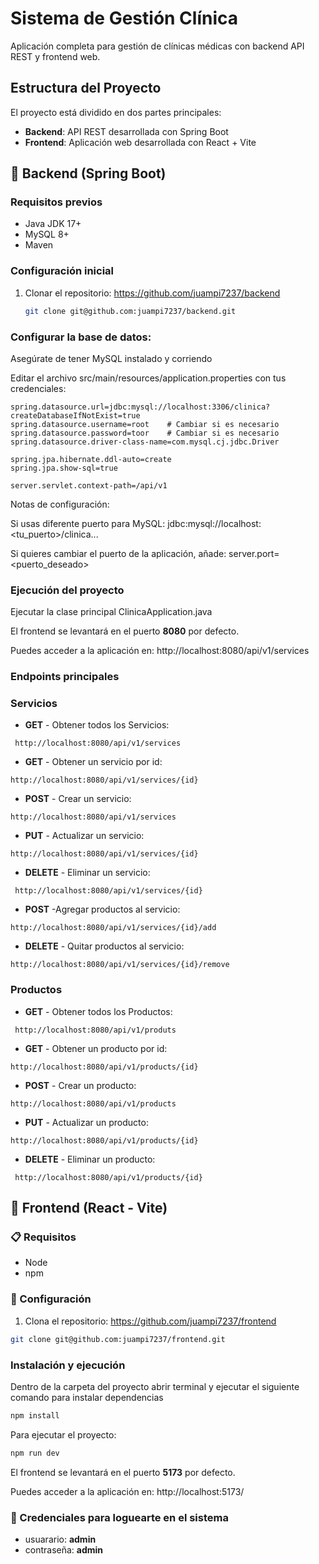 # Sistema de Gestión Clínica

Aplicación completa para gestión de clínicas médicas con backend API REST y frontend web.
## Estructura del Proyecto

El proyecto está dividido en dos partes principales:
- **Backend**: API REST desarrollada con Spring Boot
- **Frontend**: Aplicación web desarrollada con React + Vite

## 🚀 Backend (Spring Boot)

### Requisitos previos
- Java JDK 17+
- MySQL 8+
- Maven

### Configuración inicial

1. Clonar el repositorio: https://github.com/juampi7237/backend
   ```bash
   git clone git@github.com:juampi7237/backend.git

### Configurar la base de datos:

Asegúrate de tener MySQL instalado y corriendo

Editar el archivo src/main/resources/application.properties con tus credenciales:

```code
spring.datasource.url=jdbc:mysql://localhost:3306/clinica?createDatabaseIfNotExist=true
spring.datasource.username=root    # Cambiar si es necesario
spring.datasource.password=toor    # Cambiar si es necesario
spring.datasource.driver-class-name=com.mysql.cj.jdbc.Driver

spring.jpa.hibernate.ddl-auto=create
spring.jpa.show-sql=true

server.servlet.context-path=/api/v1
```

Notas de configuración:

Si usas diferente puerto para MySQL: jdbc:mysql://localhost:<tu_puerto>/clinica...

Si quieres cambiar el puerto de la aplicación, añade: server.port=<puerto_deseado>

### Ejecución del proyecto
Ejecutar la clase principal ClinicaApplication.java

El frontend se levantará en el puerto **8080** por defecto.

Puedes acceder a la aplicación en: http://localhost:8080/api/v1/services

### Endpoints principales
### Servicios
- **GET** - Obtener todos los Servicios: 
~~~
 http://localhost:8080/api/v1/services
~~~ 
- **GET** - Obtener un servicio por id: 
~~~
http://localhost:8080/api/v1/services/{id}
~~~ 
- **POST** - Crear un servicio: 
~~~
http://localhost:8080/api/v1/services
~~~ 
- **PUT** - Actualizar un servicio: 
~~~
http://localhost:8080/api/v1/services/{id}
~~~ 
- **DELETE** - Eliminar un servicio: 
~~~
 http://localhost:8080/api/v1/services/{id}
~~~ 
- **POST** -Agregar productos al servicio: 
~~~
http://localhost:8080/api/v1/services/{id}/add
~~~ 
- **DELETE** - Quitar productos al servicio:  
~~~
http://localhost:8080/api/v1/services/{id}/remove
~~~ 

### Productos
- **GET** - Obtener todos los Productos:
~~~
 http://localhost:8080/api/v1/produts
~~~ 
- **GET** - Obtener un producto por id:
~~~
http://localhost:8080/api/v1/products/{id}
~~~ 
- **POST** - Crear un producto:
~~~
http://localhost:8080/api/v1/products
~~~ 
- **PUT** - Actualizar un producto:
~~~
http://localhost:8080/api/v1/products/{id}
~~~ 
- **DELETE** - Eliminar un producto:
~~~
 http://localhost:8080/api/v1/products/{id}
~~~ 

## 🚀 Frontend (React - Vite)

### 📋 Requisitos
- Node
- npm

### 🔧 Configuración

1. Clona el repositorio: https://github.com/juampi7237/frontend
```bash
git clone git@github.com:juampi7237/frontend.git
```

### Instalación y ejecución
Dentro de la carpeta del proyecto abrir terminal y ejecutar el siguiente comando para instalar dependencias
```bash
npm install
```

Para ejecutar el proyecto:
```bash
npm run dev
```
El frontend se levantará en el puerto **5173** por defecto.

Puedes acceder a la aplicación en: http://localhost:5173/

### 🔧 Credenciales para loguearte en el sistema
- usuarario: **admin**
- contraseña: **admin**